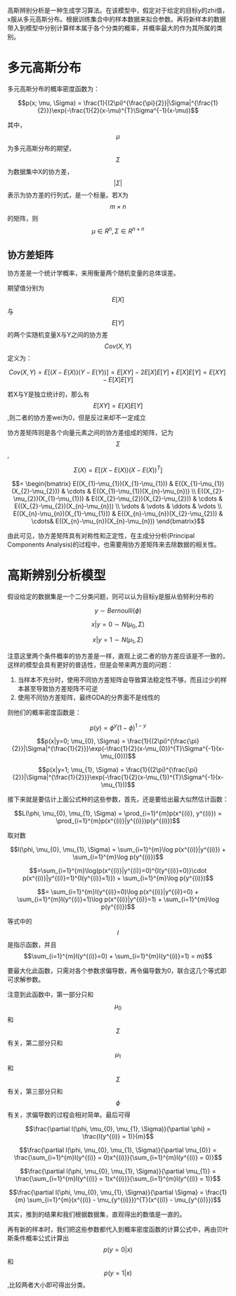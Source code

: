 高斯辨别分析是一种生成学习算法。在该模型中，假定对于给定的目标y的zhi值，x服从多元高斯分布。根据训练集合中的样本数据来拟合参数。再将新样本的数据带入到模型中分别计算样本属于各个分类的概率，并概率最大的作为其所属的类别。

# 多元高斯分布

多元高斯分布的概率密度函数为：
```math
p(x; \mu, \Sigma) = \frac{1}{(2\pi)^{\frac{\pi}{2}}|\Sigma|^{\frac{1}{2}}}\exp(-\frac{1}{2}(x-\mu)^{T}\Sigma^{-1}(x-\mu))
```

其中，$$\mu$$为多元高斯分布的期望，$$\Sigma$$为数据集中X的协方差，$$|\Sigma|$$表示为协方差的行列式，是一个标量。若X为$$m\times n$$的矩阵，则$$\mu \in R^{n}, \Sigma \in R^{n \times n}$$


## 协方差矩阵
协方差是一个统计学概率，来用衡量两个随机变量的总体误差。

期望值分别为$$E[X]$$与$$E[Y]$$的两个实随机变量X与Y之间的协方差$$Cov(X,Y)$$定义为：

```math
Cov(X, Y) = E[(X-E(X))(Y-E(Y))]

=E[XY] - 2E[X]E[Y] + E[X]E[Y]

=E[XY] - E[X]E[Y]
```
若X与Y是独立统计的，那么有$$E[XY] = E[X]E[Y]$$,则二者的协方差wei为0，但是反过来却不一定成立


协方差矩阵则是各个向量元素之间的协方差组成的矩阵，记为$$\Sigma$$,

```math
\Sigma(X) = E[(X - E(X))(X - E(X))^{T}]
```
```math
= \begin{bmatrix}
 E((X_{1}-\mu_{1})(X_{1}-\mu_{1})) & E((X_{1}-\mu_{1})(X_{2}-\mu_{2}))   &
 \cdots &
 E((X_{1}-\mu_{1})(X_{n}-\mu_{n})) \\
 E((X_{2}-\mu_{2})(X_{1}-\mu_{1}))  & E((X_{2}-\mu_{2})(X_{2}-\mu_{2}))  &
 \cdots &
 E((X_{2}-\mu_{2})(X_{n}-\mu_{n})) \\  
 \vdots & \vdots & \ddots & \vdots \\
 E((X_{n}-\mu_{n})(X_{1}-\mu_{1}))  & E((X_{n}-\mu_{n})(X_{2}-\mu_{2}))  &
 \cdots&
 E((X_{n}-\mu_{n})(X_{n}-\mu_{n}))
\end{bmatrix}
```

由此可见，协方差矩阵具有对称性和正定性，在主成分分析(Principal Components Analysis)的过程中，也需要用协方差矩阵来去除数据的相关性。

# 高斯辨别分析模型

假设给定的数据集是一个二分类问题，则可以认为目标y是服从伯努利分布的

```math
y \sim Bernoulli(\phi)
```
```math
x|y=0 \sim N(\mu_{0}, \Sigma)
```
```math
x|y=1 \sim N(\mu_{1}, \Sigma)
```
注意这里两个条件概率的协方差是一样，直观上说二者的协方差应该是不一致的，这样的模型会具有更好的普适性，但是会带来两方面的问题：
1. 当样本不充分时，使用不同协方差矩阵会导致算法稳定性不够，而且过少的样本甚至导致协方差矩阵不可逆
2. 使用不同协方差矩阵，最终GDA的分界面不是线性的

则他们的概率密度函数是：
```math
p(y) = \phi^{y}(1-\phi)^{1-y}
```
```math
p(x|y=0; \mu_{0}, \Sigma) = \frac{1}{(2\pi)^{\frac{\pi}{2}}|\Sigma|^{\frac{1}{2}}}\exp(-\frac{1}{2}(x-\mu_{0})^{T}\Sigma^{-1}(x-\mu_{0}))
```
```math
p(x|y=1; \mu_{1}, \Sigma) = \frac{1}{(2\pi)^{\frac{\pi}{2}}|\Sigma|^{\frac{1}{2}}}\exp(-\frac{1}{2}(x-\mu_{1})^{T}\Sigma^{-1}(x-\mu_{1}))
```

接下来就是要估计上面公式种的这些参数，首先，还是要给出最大似然估计函数：
```math
L(\phi, \mu_{0}, \mu_{1}, \Sigma) = \prod_{i=1}^{m}p(x^{(i)}, y^{(i)}) = \prod_{i=1}^{m}p(x^{(i)}|y^{(i)})p(y^{(i)})
```

取对数
```math
l(\phi, \mu_{0}, \mu_{1}, \Sigma) = \sum_{i=1}^{m}\log p(x^{(i)}|y^{(i)}) + \sum_{i=1}^{m}\log p(y^{(i)})
```
```math
=\sum_{i=1}^{m}\log(p(x^{(i)}|y^{(i)}=0)^{I(y^{(i)}=0)}\cdot p(x^{(i)}|y^{(i)}=1)^{I(y^{(i)}=1)}) + \sum_{i=1}^{m}\log p(y^{(i)})
```
```math
= \sum_{i=1}^{m}I(y^{(i)}=0)\log p(x^{(i)}|y^{(i)}=0) + \sum_{i=1}^{m}I(y^{(i)}=1)\log p(x^{(i)}|y^{(i)}=1) + \sum_{i=1}^{m}\log p(y^{(i)})
```
等式中的$$I$$是指示函数，并且$$\sum_{i=1}^{m}I(y^{(i)}=0) + \sum_{i=1}^{m}I(y^{(i)}=1) = m)$$

要最大化此函数，只需对各个参数求偏导数，再令偏导数为0，联合这几个等式即可求解参数。

注意到此函数中，第一部分只和$$\mu_{0}$$和$$\Sigma$$有关，第二部分只和$$\mu_{1}$$和$$\Sigma$$有关，第三部分只和$$\phi$$有关，求偏导数的过程会相对简单。最后可得

 ```math
 \frac{\partial l(\phi, \mu_{0}, \mu_{1}, \Sigma)}{\partial \phi} = \frac{I(y^{(i)} = 1)}{m}
 ```
 ```math
 \frac{\partial l(\phi, \mu_{0}, \mu_{1}, \Sigma)}{\partial \mu_{0}} = \frac{\sum_{i=1}^{m}I(y^{(i)} = 0)x^{(i)}}{\sum_{i=1}^{m}I(y^{(i)} = 0)}
 ```
 ```math
 \frac{\partial l(\phi, \mu_{0}, \mu_{1}, \Sigma)}{\partial \mu_{1}} = \frac{\sum_{i=1}^{m}I(y^{(i)} = 1)x^{(i)}}{\sum_{i=1}^{m}I(y^{(i)} = 1)}
 ```
 ```math
 \frac{\partial l(\phi, \mu_{0}, \mu_{1}, \Sigma)}{\partial \Sigma} = \frac{1}{m} \sum_{i=1}^{m}(x^{(i)} - \mu_{y^{(i)}})^{T}(x^{(i)} - \mu_{y^{(i)}})
 ```
 其实，推到的结果和我们根据数据集，直观得出的数值是一直的。

 再有新的样本时，我们把这些参数都代入到概率密度函数的计算公式中，再由贝叶斯条件概率公式计算出$$p(y=0|x)$$和$$p(y=1|x)$$,比较两者大小即可得出分类。
